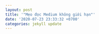 ```yaml
---
layout: post
title: '"Mẹo đọc Medium không giới hạn"'
date: '2020-07-23 23:33:32 +0700'
categories: jekyll update
---
```



<!--stackedit_data:
eyJwcm9wZXJ0aWVzIjoibGF5b3V0OiBwb3N0XG50aXRsZTogXC
JN4bq5byDEkeG7jWMgTWVkaXVtIGtow7RuZyBnaeG7m2kgaOG6
oW5cIlxuZGF0ZTogJzIwMjAtMDctMjMgMjM6MzM6MzIgKzA3MD
AnXG5jYXRlZ29yaWVzOiBqZWt5bGwgdXBkYXRlXG4iLCJoaXN0
b3J5IjpbLTE0NjkwMTAzMzAsMTU3MDg0NjM4MF19
-->